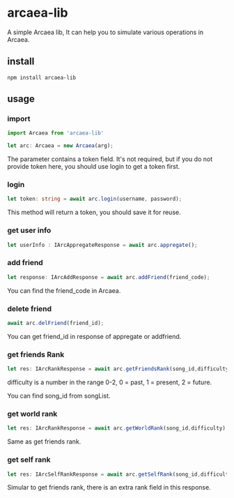 # arcaea-lib

A simple Arcaea lib, It can help you to simulate various operations in Arcaea.

## install
```shell
npm install arcaea-lib
```

## usage

### import 

```typescript
import Arcaea from 'arcaea-lib'

let arc: Arcaea = new Arcaea(arg);
```

The parameter contains a token field. It's not required, but if you do not provide token here, you should use login to get a token first.

### login

```typescript
let token: string = await arc.login(username, password);
```

This method will return a token, you should save it for reuse.

### get user info

```typescript
let userInfo : IArcAppregateResponse = await arc.appregate();
```

### add friend
```typescript
let response: IArcAddResponse = await arc.addFriend(friend_code);
```

You can find the friend_code in Arcaea.

### delete friend

```typescript
await arc.delFriend(friend_id);
```

You can get friend_id in response of appregate or addfriend.

### get friends Rank

```typescript
let res: IArcRankResponse = await arc.getFriendsRank(song_id,difficulty);
```
difficulty is a number in the range 0-2, 0 = past, 1 = present, 2 = future.

You can find song_id from songList.

### get world rank

```typescript
let res: IArcRankResponse = await arc.getWorldRank(song_id,difficulty);
```

Same as get friends rank.

### get self rank

```typescript
let res: IArcSelfRankResponse = await arc.getSelfRank(song_id,difficulty);
```
Simular to get friends rank, there is an extra rank field in this response.
